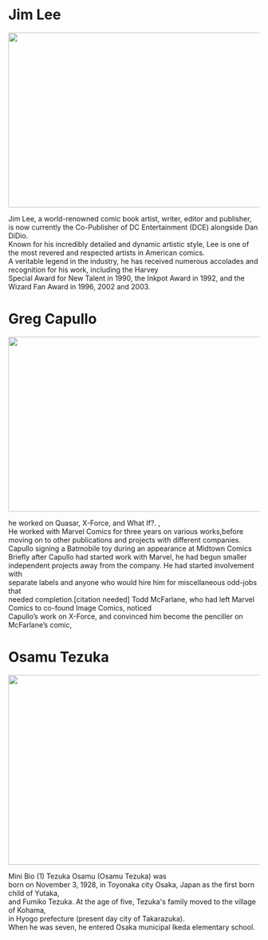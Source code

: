 <doctype html>
<html>
<head>
    <link rel="stylesheet" href="stylesheet.css">
    <script src="nice.js"></script>
<title> my webpage </title>
</head>
<body>
<h1>Jim Lee</H1>



<img src="https://static3.srcdn.com/wordpress/wp-content/uploads/2021/05/Jim-Lee-DC-Comics.jpg"  width="600"  height="350"/>

 <p>Jim Lee, a world-renowned comic book artist, writer, editor and publisher,<br>
     is now currently the Co-Publisher of DC Entertainment (DCE) alongside Dan DiDio.<br>
Known for his incredibly detailed and dynamic artistic style, Lee is one of the most revered and respected artists in American comics.<br>
 A veritable legend in the industry, he has received numerous accolades and recognition for his work, including the Harvey<br>
  Special Award for New Talent in 1990, the Inkpot Award in 1992, and the Wizard Fan Award in 1996, 2002 and 2003.</p> 



<h1> Greg Capullo </h1>

<img src="https://th.bing.com/th/id/R2393bad52d6127fd9755177896a46238?rik=37ZCcPL59pzSiA&riu=http%3a%2f%2fwww.popculthq.com%2fwp-content%2fuploads%2f2017%2f05%2fGreg-Capullo.jpg&ehk=Q7Gk8wyWU1UaecmxvOZJS6lwHINtmd8N7FaAajipmDs%3d&risl=&pid=ImgRaw"  width="600"  height="350"/>

<p> he worked on Quasar, X-Force, and What If?. 
,<br>He worked with Marvel Comics for three years on various works,before<br>
moving on to other publications and projects with different companies.<br>
Capullo signing a Batmobile toy during an appearance at Midtown Comics
<br>Briefly after Capullo had started work with Marvel, he had begun smaller <br>
independent projects away from the company. He had started involvement with <br>
separate labels and anyone who would hire him for miscellaneous odd-jobs that<br>
 needed completion.[citation needed]
Todd McFarlane, who had left Marvel Comics to co-found Image Comics, noticed <br>
Capullo’s work on X-Force, and convinced him become the penciller on McFarlane’s comic, 
</p>

<h1> Osamu Tezuka </h1>

<img src="https://th.bing.com/th/id/R509eb3b77ca4e1fd0c964a72a0ba1781?rik=4WL1gr4%2bQh0Wlw&pid=ImgRaw"  width="600"  height="380"/>

<p>Mini Bio (1) Tezuka Osamu (Osamu Tezuka) was<br>
     born on November 3, 1928, in Toyonaka city Osaka, Japan as the first born child of Yutaka,<br>
 and Fumiko Tezuka. At the age of five, Tezuka's family moved to the village of Kohama,<br>
  in Hyogo prefecture (present day city of Takarazuka). <br>
  When he was seven, he entered Osaka municipal Ikeda elementary school.</p>
</body>
</html>


